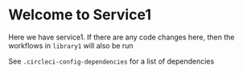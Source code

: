 # Welcome to Service1

Here we have service1. If there are any code changes here, then the workflows in `library1` will also be run

See `.circleci-config-dependencies` for a list of dependencies